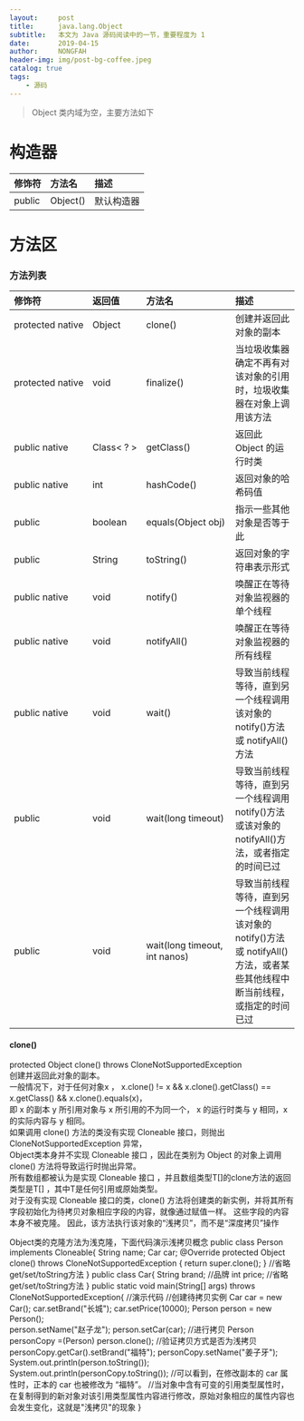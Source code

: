 ```yaml
---
layout:     post
title:      java.lang.Object
subtitle:   本文为 Java 源码阅读中的一节，重要程度为 1 
date:       2019-04-15
author:     NONGFAH
header-img: img/post-bg-coffee.jpeg
catalog: true
tags:
    - 源码
---
```


> Object 类内域为空，主要方法如下

# 构造器

|修饰符|方法名|描述|  
|:--|:--|:--|  
|public|Object()|默认构造器|  

# 方法区

### 方法列表

|修饰符|返回值|方法名|描述|  
|:---|:---|:---|:---|  
| protected&nbsp;native     |Object                 | clone()                       | 创建并返回此对象的副本 |  
| protected native          |void                   | finalize()                    | 当垃圾收集器确定不再有对该对象的引用时，垃圾收集器在对象上调用该方法 |  
| public native             |Class<&nbsp;?&nbsp;>   | getClass()                    | 返回此 Object 的运行时类 |  
| public native             |int                    | hashCode()                    | 返回对象的哈希码值 |  
| public                    |boolean                | equals(Object&nbsp;obj)       | 指示一些其他对象是否等于此 |  
| public                    |String                 | toString()                    | 返回对象的字符串表示形式 |  
| public native             |void                   | notify()                      | 唤醒正在等待对象监视器的单个线程 |  
| public native             |void                   | notifyAll()                   | 唤醒正在等待对象监视器的所有线程 |  
| public native             |void                   | wait()                        | 导致当前线程等待，直到另一个线程调用该对象的 notify()方法或 notifyAll()方法 |  
| public                    |void                   | wait(long&nbsp;timeout)       | 导致当前线程等待，直到另一个线程调用 notify()方法或该对象的 notifyAll()方法，或者指定的时间已过 |  
| public                    |void                   | wait(long timeout, int nanos) | 导致当前线程等待，直到另一个线程调用该对象的 notify()方法或 notifyAll()方法，或者某些其他线程中断当前线程，或指定的时间已过 |  

#### clone()  

protected Object clone() throws CloneNotSupportedException  
创建并返回此对象的副本。  
一般情况下，对于任何对象x ， x.clone() != x  && x.clone().getClass() == x.getClass() && x.clone().equals(x)，  
即 x 的副本 y 所引用对象与 x 所引用的不为同一个， x 的运行时类与 y 相同，x 的实际内容与 y 相同。  
如果调用 clone() 方法的类没有实现 Cloneable 接口，则抛出 CloneNotSupportedException 异常，  
Object类本身并不实现 Cloneable 接口 ，因此在类别为 Object 的对象上调用 clone() 方法将导致运行时抛出异常。  
所有数组都被认为是实现 Cloneable 接口 ，并且数组类型T[]的clone方法的返回类型是T[] ，其中T是任何引用或原始类型。  
对于没有实现 Cloneable 接口的类，clone() 方法将创建类的新实例，并将其所有字段初始化为待拷贝对象相应字段的内容，就像通过赋值一样。 这些字段的内容本身不被克隆。 因此，该方法执行该对象的“浅拷贝”，而不是“深度拷贝”操作  
 
Object类的克隆方法为浅克隆，下面代码演示浅拷贝概念
        public class Person implements Cloneable{
            String name;
            Car car;
            @Override
            protected Object clone() throws CloneNotSupportedException {
                return  super.clone();
            }
            //省略get/set/toString方法
        }
        public class Car{
            String brand; //品牌
            int price;
            //省略get/set/toString方法
        }
        public static void main(String[] args) throws CloneNotSupportedException{
        //演示代码
        //创建待拷贝实例
        Car car = new Car();
        car.setBrand("长城");
        car.setPrice(10000);
        Person person =  new Person();   
        person.setName("赵子龙");
        person.setCar(car);
        //进行拷贝
        Person personCopy =(Person) person.clone();
        //验证拷贝方式是否为浅拷贝
        personCopy.getCar().setBrand("福特");
        personCopy.setName("姜子牙");
        System.out.println(person.toString());
        System.out.println(personCopy.toString());
        //可以看到，在修改副本的 car 属性时，正本的 car 也被修改为 “福特”。
        //当对象中含有可变的引用类型属性时，在复制得到的新对象对该引用类型属性内容进行修改，原始对象相应的属性内容也会发生变化，这就是"浅拷贝"的现象
        }
        
        
        
        
        
        
        



 